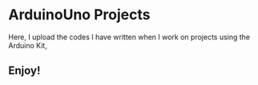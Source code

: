 # ArduinoUno Projects
Here, I upload the codes I have written when I work on projects using the Arduino Kit,
## Enjoy!
